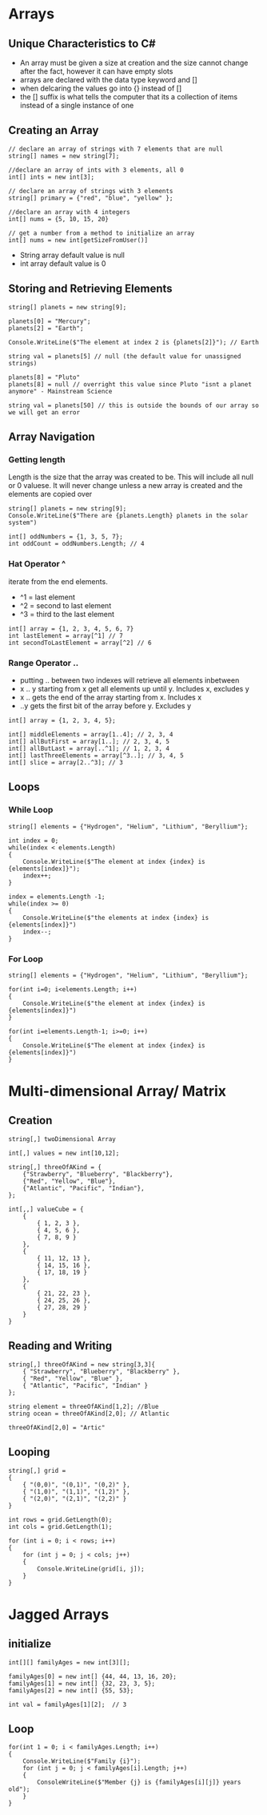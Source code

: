# Arrays

## Unique Characteristics to C#
- An array must be given a size at creation and the size cannot change after the fact, however it can have empty slots
- arrays are declared with the data type keyword and []
- when delcaring the values go into {} instead of []
- the [] suffix is what tells the computer that its a collection of items instead of a single instance of one


## Creating an Array
```
// declare an array of strings with 7 elements that are null
string[] names = new string[7];

//declare an array of ints with 3 elements, all 0
int[] ints = new int[3];

// declare an array of strings with 3 elements
string[] primary = {"red", "blue", "yellow" };

//declare an array with 4 integers
int[] nums = {5, 10, 15, 20}

// get a number from a method to initialize an array
int[] nums = new int[getSizeFromUser()]
```
- String array default value is null
- int array default value is 0

## Storing and Retrieving Elements
```
string[] planets = new string[9];

planets[0] = "Mercury";
planets[2] = "Earth";

Console.WriteLine($"The element at index 2 is {planets[2]}"); // Earth

string val = planets[5] // null (the default value for unassigned strings)

planets[8] = "Pluto"
planets[8] = null // overright this value since Pluto "isnt a planet anymore" - Mainstream Science

string val = planets[50] // this is outside the bounds of our array so we will get an error
```

## Array Navigation

### Getting length

Length is the size that the array was created to be. This will include all null or 0 valuese. It will never change unless a new array is created and the elements are copied over
```
string[] planets = new string[9];
Console.WriteLine($"There are {planets.Length} planets in the solar system")

int[] oddNumbers = {1, 3, 5, 7};
int oddCount = oddNumbers.Length; // 4
```
### Hat Operator ^
iterate from the end elements.
- ^1 = last element
- ^2 = second to last element
- ^3 = third to the last element
```
int[] array = {1, 2, 3, 4, 5, 6, 7}
int lastElement = array[^1] // 7
int secondToLastElement = array[^2] // 6
```

### Range Operator ..
- putting .. between two indexes will retrieve all elements inbetween
- x .. y starting from x get all elements up until y. Includes x, excludes y
- x .. gets the end of the array starting from x. Includes x
- ..y gets the first bit of the array before y. Excludes y

```
int[] array = {1, 2, 3, 4, 5};

int[] middleElements = array[1..4]; // 2, 3, 4
int[] allButFirst = array[1..]; // 2, 3, 4, 5
int[] allButLast = array[..^1]; // 1, 2, 3, 4
int[] lastThreeElements = array[^3..]; // 3, 4, 5
int[] slice = array[2..^3]; // 3
```

## Loops

### While Loop
```
string[] elements = {"Hydrogen", "Helium", "Lithium", "Beryllium"};

int index = 0;
while(index < elements.Length)
{
    Console.WriteLine($"The element at index {index} is {elements[index]}");
    index++;
}

index = elements.Length -1;
while(index >= 0)
{
    Console.WriteLine($"the elements at index {index} is {elements[index]}")
    index--;
}
```

### For Loop
```
string[] elements = {"Hydrogen", "Helium", "Lithium", "Beryllium"};

for(int i=0; i<elements.Length; i++)
{
    Console.WriteLine($"the element at index {index} is {elements[index]}")
}

for(int i=elements.Length-1; i>=0; i++)
{
    Console.WriteLine($"The element at index {index} is {elements[index]}")
}
```
# Multi-dimensional Array/ Matrix

## Creation
```
string[,] twoDimensional Array

int[,] values = new int[10,12];

string[,] threeOfAKind = {
    {"Strawberry", "Blueberry", "Blackberry"},
    {"Red", "Yellow", "Blue"},
    {"Atlantic", "Pacific", "Indian"},
};

int[,,] valueCube = {
    {
        { 1, 2, 3 },
        { 4, 5, 6 },
        { 7, 8, 9 }
    },
    {
        { 11, 12, 13 },
        { 14, 15, 16 },
        { 17, 18, 19 }
    },
    {
        { 21, 22, 23 },
        { 24, 25, 26 },
        { 27, 28, 29 }
    }
}
```
## Reading and Writing
```
string[,] threeOfAKind = new string[3,3]{
    { "Strawberry", "Blueberry", "Blackberry" },
    { "Red", "Yellow", "Blue" },
    { "Atlantic", "Pacific", "Indian" }
};

string element = threeOfAKind[1,2]; //Blue
string ocean = threeOfAKind[2,0]; // Atlantic

threeOfAKind[2,0] = "Artic"
```

## Looping
```
string[,] grid =
{
    { "(0,0)", "(0,1)", "(0,2)" },
    { "(1,0)", "(1,1)", "(1,2)" },
    { "(2,0)", "(2,1)", "(2,2)" }
}

int rows = grid.GetLength(0);
int cols = grid.GetLength(1);

for (int i = 0; i < rows; i++)
{
    for (int j = 0; j < cols; j++)
    {
        Console.WriteLine(grid[i, j]);
    }
}
```

# Jagged Arrays

## initialize
```
int[][] familyAges = new int[3][];

familyAges[0] = new int[] {44, 44, 13, 16, 20};
familyAges[1] = new int[] {32, 23, 3, 5};
familyAges[2] = new int[] {55, 53};

int val = familyAges[1][2];  // 3
```
## Loop
```
for(int 1 = 0; i < familyAges.Length; i++)
{
    Console.WriteLine($"Family {i}");
    for (int j = 0; j < familyAges[i].Length; j++)
    {
        ConsoleWriteLine($"Member {j} is {familyAges[i][j]} years old");
    }
}
```
